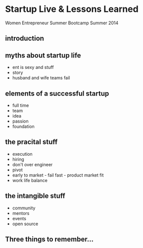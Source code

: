 Startup Live & Lessons Learned
========

Women Entrepreneur Summer Bootcamp Summer 2014

## introduction
## myths about startup life
 - ent is sexy and stuff
 - story
 - husband and wife teams fail

## elements of a successful startup
 - full time
 - team
 - idea
 - passion
 - foundation

## the pracital stuff
 - execution
 - hiring
 - don't over engineer
 - pivot
 - early to market - fail fast - product market fit
 - work life balance

## the intangible stuff
 - community
 - mentors
 - events
 - open source

## Three things to remember...
